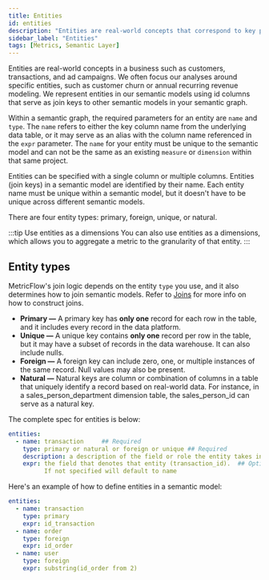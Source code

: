 ```yaml
---
title: Entities
id: entities
description: "Entities are real-world concepts that correspond to key parts of your business, such as customers, transactions, and ad campaigns."
sidebar_label: "Entities"
tags: [Metrics, Semantic Layer]
---
```


Entities are real-world concepts in a business such as customers, transactions, and ad campaigns. We often focus our analyses around specific entities, such as customer churn or annual recurring revenue modeling. We represent entities in our semantic models using id columns that serve as join keys to other semantic models in your semantic graph.

Within a semantic graph, the required parameters for an entity are `name` and `type`. The `name` refers to either the key column name from the underlying data table, or it may serve as an alias with the column name referenced in the `expr` parameter. The `name` for your entity must be unique to the semantic model and can not be the same as an existing `measure` or `dimension` within that same project.

Entities can be specified with a single column or multiple columns. Entities (join keys) in a semantic model are identified by their name. Each entity name must be unique within a semantic model, but it doesn't have to be unique across different semantic models. 

There are four entity types: primary, foreign, unique, or natural.

:::tip Use entities as a dimensions
You can also use entities as a dimensions, which allows you to aggregate a metric to the granularity of that entity.
:::


## Entity types

MetricFlow's join logic depends on the entity `type` you use, and it also determines how to join semantic models. Refer to [Joins](/docs/build/join-logic) for more info on how to construct joins.

* **Primary &mdash;** A primary key has **only one** record for each row in the table, and it includes every record in the data platform.
* **Unique &mdash;** A unique key contains **only one** record per row in the table, but it may have a subset of records in the data warehouse. It can also include nulls.
* **Foreign &mdash;** A foreign key can include zero, one, or multiple instances of the same record. Null values may also be present.
* **Natural &mdash;** Natural keys are column or combination of columns in a table that uniquely identify a record based on real-world data. For instance, in a sales_person_department dimension table, the sales_person_id can serve as a natural key.

The complete spec for entities is below:
```yaml
entities:
  - name: transaction     ## Required
    type: primary or natural or foreign or unique ## Required
    description: a description of the field or role the entity takes in this table ## Optional
    expr: the field that denotes that entity (transaction_id).  ## Optional
          If not specified will default to name 

```

Here's an example of how to define entities in a semantic model:

``` yaml
entities:
  - name: transaction
    type: primary
    expr: id_transaction
  - name: order
    type: foreign
    expr: id_order
  - name: user
    type: foreign
    expr: substring(id_order from 2)
```

